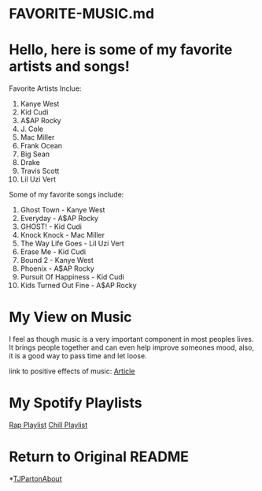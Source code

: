 # FAVORITE-MUSIC.md
# Hello, here is some of my favorite artists and songs!

Favorite Artists Inclue:
1. Kanye West
1. Kid Cudi
1. A$AP Rocky
1. J. Cole
1. Mac Miller
1. Frank Ocean
1. Big Sean
1. Drake
1. Travis Scott
1. Lil Uzi Vert

Some of my favorite songs include:
1. Ghost Town - Kanye West
1. Everyday - A$AP Rocky
1. GHOST! - Kid Cudi
1. Knock Knock - Mac Miller
1. The Way Life Goes - Lil Uzi Vert
1. Erase Me - Kid Cudi
1. Bound 2 - Kanye West
1. Phoenix - A$AP Rocky
1. Pursuit Of Happiness - Kid Cudi
1. Kids Turned Out Fine - A$AP Rocky

# My View on Music
I feel as though music is a very important component in most peoples lives. It brings people together and can even help improve someones mood, also, it is a good way to pass time and let loose.

link to positive effects of music:
[Article](https://www.openminds.org.au/news/5-positive-effects-music-mental-health)


# My Spotify Playlists
[Rap Playlist](https://open.spotify.com/playlist/4HxGx2ard66Ry4cTP9jQ8V)
[Chill Playlist](https://open.spotify.com/playlist/6svaC6lp3W7aRJeVaPtjCf)

# Return to Original README
*[TJPartonAbout](README.md)

